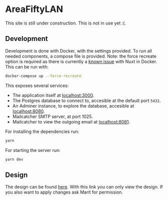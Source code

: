 # AreaFiftyLAN

This site is still under construction. This is not in use yet :(.

## Development

Development is done with Docker, with the settings provided.
To run all needed components, a compose file is provided.
Note: the force recreate option is required as there is currently a [known issue](https://github.com/nuxt/framework/issues/3998) with Nuxt in Docker.
This can be run with:

```bash
docker-compose up --force-recreate
```

This exposes several services:

-   The application itself at [localhost:3000](http://localhost:3000).
-   The Postgres database to connect to, accesible at the default port `5432`.
-   An Adminer instance, to explore the database, accesible at [localhost:8080](http://localhost:8080).
-   Mailcatcher SMTP server, at port 1025.
-   Mailcatcher to view the outgoing email at [localhost:8081](http://localhost:8081).

For installing the dependencies run:

```bash
yarn
```

For starting the server run:

```bash
yarn dev
```

## Design

The design can be found [here](https://www.figma.com/file/1GiwLujABdQqFEfEoj43uY/Marit-Radder's-team-library).
With this link you can only view the design.
If you also want to apply changes ask Marit for permission.
